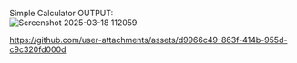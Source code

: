 Simple Calculator 
OUTPUT: <br>
![Screenshot 2025-03-18 112059](https://github.com/user-attachments/assets/db3048c0-65a8-45a2-b543-15a4598d2bf9)



https://github.com/user-attachments/assets/d9966c49-863f-414b-955d-c9c320fd000d

